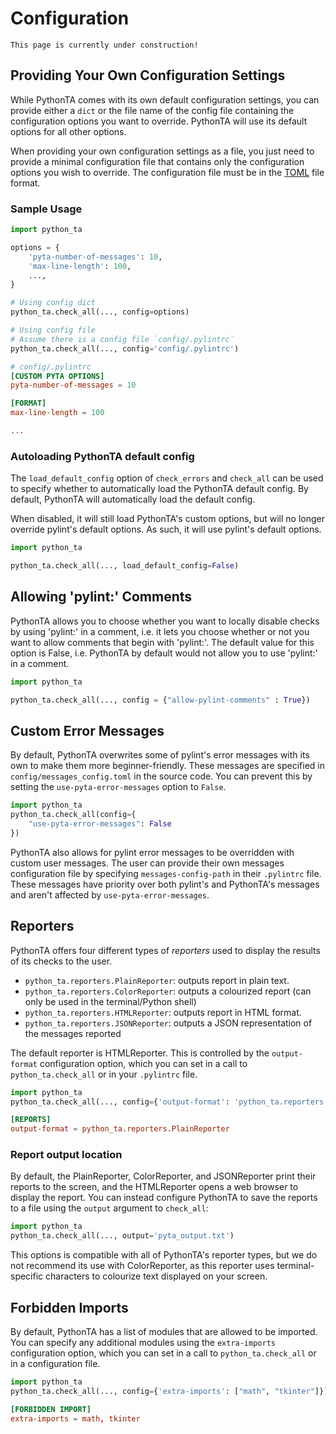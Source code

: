 # Configuration

```{note}
This page is currently under construction!
```

## Providing Your Own Configuration Settings

While PythonTA comes with its own default configuration settings, you can provide either a `dict` or the file name of the config file containing the configuration options you want to override. PythonTA will use its default options for all other options.

When providing your own configuration settings as a file, you just need to provide a minimal configuration file that contains only the configuration options you wish to override. The configuration file must be in the [TOML](https://toml.io/en/v1.0.0) file format.

### Sample Usage

```python
import python_ta

options = {
    'pyta-number-of-messages': 10,
    'max-line-length': 100,
    ...,
}

# Using config dict
python_ta.check_all(..., config=options)

# Using config file
# Assume there is a config file `config/.pylintrc`
python_ta.check_all(..., config='config/.pylintrc')
```

```toml
# config/.pylintrc
[CUSTOM PYTA OPTIONS]
pyta-number-of-messages = 10

[FORMAT]
max-line-length = 100

...
```

### Autoloading PythonTA default config

The `load_default_config` option of `check_errors` and `check_all` can be used to specify whether to automatically load the PythonTA default config. By default, PythonTA will automatically load the default config.

When disabled, it will still load PythonTA's custom options, but will no longer override pylint's default options. As such, it will use pylint's default options.

```python
import python_ta

python_ta.check_all(..., load_default_config=False)
```

## Allowing 'pylint:' Comments

PythonTA allows you to choose whether you want to locally disable checks by using 'pylint:' in a comment, i.e. it
lets you choose whether or not you want to allow comments that begin with 'pylint:'. The default value for this option
is False, i.e. PythonTA by default would not allow you to use 'pylint:' in a comment.

```python
import python_ta

python_ta.check_all(..., config = {"allow-pylint-comments" : True})
```

## Custom Error Messages

By default, PythonTA overwrites some of pylint's error messages with its own to make them more beginner-friendly.
These messages are specified in `config/messages_config.toml` in the source code. You can prevent this by setting the
`use-pyta-error-messages` option to `False`.

```python
import python_ta
python_ta.check_all(config={
    "use-pyta-error-messages": False
})
```

PythonTA also allows for pylint error messages to be overridden with custom user messages.
The user can provide their own messages configuration file by specifying `messages-config-path` in their `.pylintrc` file.
These messages have priority over both pylint's and PythonTA's messages and aren't affected by `use-pyta-error-messages`.

## Reporters

PythonTA offers four different types of _reporters_ used to display the results of its checks to the user.

- `python_ta.reporters.PlainReporter`: outputs report in plain text.
- `python_ta.reporters.ColorReporter`: outputs a colourized report (can only be used in the terminal/Python shell)
- `python_ta.reporters.HTMLReporter`: outputs report in HTML format.
- `python_ta.reporters.JSONReporter`: outputs a JSON representation of the messages reported

The default reporter is HTMLReporter.
This is controlled by the `output-format` configuration option, which you can set in a call to `python_ta.check_all` or in your `.pylintrc` file.

```python
import python_ta
python_ta.check_all(..., config={'output-format': 'python_ta.reporters.PlainReporter'})
```

```toml
[REPORTS]
output-format = python_ta.reporters.PlainReporter
```

### Report output location

By default, the PlainReporter, ColorReporter, and JSONReporter print their reports to the screen,
and the HTMLReporter opens a web browser to display the report.
You can instead configure PythonTA to save the reports to a file using the `output` argument to `check_all`:

```python
import python_ta
python_ta.check_all(..., output='pyta_output.txt')
```

This options is compatible with all of PythonTA's reporter types, but we do not recommend its use with ColorReporter,
as this reporter uses terminal-specific characters to colourize text displayed on your screen.

## Forbidden Imports

By default, PythonTA has a list of modules that are allowed to be imported. You can specify any additional modules using the `extra-imports` configuration option, which you can set in a call to `python_ta.check_all` or in a configuration file.

```python
import python_ta
python_ta.check_all(..., config={'extra-imports': ["math", "tkinter"]})
```

```toml
[FORBIDDEN IMPORT]
extra-imports = math, tkinter
```
